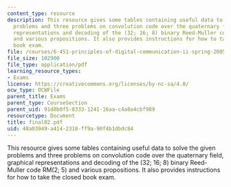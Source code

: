 ```yaml
---
content_type: resource
description: This resource gives some tables containing useful data to solve the given
  problems and three problems on convolution code over the quaternary field, graphical
  representations and decoding of the (32; 16; 8) binary Reed-Muller code RM(2; 5)
  and various propositions. It also provides instructions for how to take the closed
  book exam.
file: /courses/6-451-principles-of-digital-communication-ii-spring-2005/48a03949a4142318ff9a90f4b1dbdc84_final02.pdf
file_size: 102900
file_type: application/pdf
learning_resource_types:
- Exams
license: https://creativecommons.org/licenses/by-nc-sa/4.0/
ocw_type: OCWFile
parent_title: Exams
parent_type: CourseSection
parent_uid: 91d8b0f5-8333-1241-16aa-c4a8a4cbf989
resourcetype: Document
title: final02.pdf
uid: 48a03949-a414-2318-ff9a-90f4b1dbdc84
---
```

This resource gives some tables containing useful data to solve the given problems and three problems on convolution code over the quaternary field, graphical representations and decoding of the (32; 16; 8) binary Reed-Muller code RM(2; 5) and various propositions. It also provides instructions for how to take the closed book exam.